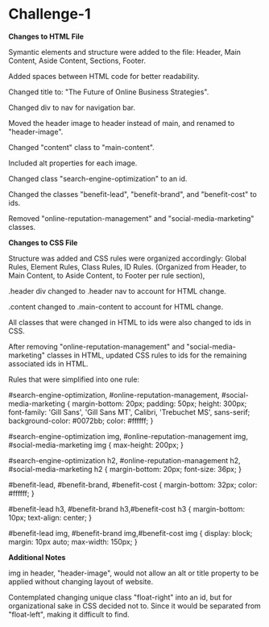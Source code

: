 # Challenge-1

**Changes to HTML File**

Symantic elements and structure were added to the file:
Header, Main Content, Aside Content, Sections, Footer.

Added spaces between HTML code for better readability.

Changed title to: "The Future of Online Business Strategies".

Changed div to nav for navigation bar.

Moved the header image to header instead of main, and renamed to "header-image".

Changed "content" class to "main-content".

Included alt properties for each image.

Changed class "search-engine-optimization" to an id.

Changed the classes "benefit-lead", "benefit-brand", and "benefit-cost" to ids.

Removed "online-reputation-management" and "social-media-marketing" classes.

**Changes to CSS File**

Structure was added and CSS rules were organized accordingly:
Global Rules, Element Rules, Class Rules, ID Rules.
(Organized from Header, to Main Content, to Aside Content, to Footer per rule section),

.header div changed to .header nav to account for HTML change.

.content changed to .main-content to account for HTML change.

All classes that were changed in HTML to ids were also changed to ids in CSS.

After removing "online-reputation-management" and "social-media-marketing" classes in HTML, updated CSS rules to ids for the remaining associated ids in HTML.

Rules that were simplified into one rule:

#search-engine-optimization, #online-reputation-management, #social-media-marketing {
    margin-bottom: 20px;
    padding: 50px;
    height: 300px;
    font-family: 'Gill Sans', 'Gill Sans MT', Calibri, 'Trebuchet MS', sans-serif;
    background-color: #0072bb;
    color: #ffffff;
}

#search-engine-optimization img, #online-reputation-management img, #social-media-marketing img {
    max-height: 200px;
}

#search-engine-optimization h2, #online-reputation-management h2, #social-media-marketing h2 {
    margin-bottom: 20px;
    font-size: 36px;
}

#benefit-lead, #benefit-brand, #benefit-cost {
    margin-bottom: 32px;
    color: #ffffff;
}

#benefit-lead h3, #benefit-brand h3,#benefit-cost h3 {
    margin-bottom: 10px;
    text-align: center;
}

#benefit-lead img, #benefit-brand img,#benefit-cost img {
    display: block;
    margin: 10px auto;
    max-width: 150px;
}

**Additional Notes**

img in header, "header-image", would not allow an alt or title property to be applied without changing layout of website.

Contemplated changing unique class "float-right" into an id, but for organizational sake in CSS decided not to. Since it would be separated from "float-left", making it difficult to find.